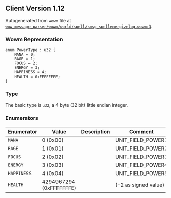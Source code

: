 ## Client Version 1.12

Autogenerated from `wowm` file at [`wow_message_parser/wowm/world/spell/smsg_spellenergizelog.wowm:3`](https://github.com/gtker/wow_messages/tree/main/wow_message_parser/wowm/world/spell/smsg_spellenergizelog.wowm#L3).

### Wowm Representation
```rust,ignore
enum PowerType : u32 {
    MANA = 0;
    RAGE = 1;
    FOCUS = 2;
    ENERGY = 3;
    HAPPINESS = 4;
    HEALTH = 0xFFFFFFFE;
}
```
### Type
The basic type is `u32`, a 4 byte (32 bit) little endian integer.
### Enumerators
| Enumerator | Value  | Description | Comment |
| --------- | -------- | ----------- | ------- |
| `MANA` | 0 (0x00) |  | UNIT_FIELD_POWER1 |
| `RAGE` | 1 (0x01) |  | UNIT_FIELD_POWER2 |
| `FOCUS` | 2 (0x02) |  | UNIT_FIELD_POWER3 |
| `ENERGY` | 3 (0x03) |  | UNIT_FIELD_POWER4 |
| `HAPPINESS` | 4 (0x04) |  | UNIT_FIELD_POWER5 |
| `HEALTH` | 4294967294 (0xFFFFFFFE) |  | (-2 as signed value) |
